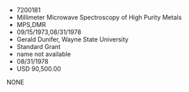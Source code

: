 * 7200181
* Millimeter Microwave Spectroscopy of High Purity  Metals
* MPS,DMR
* 09/15/1973,08/31/1978
* Gerald Dunifer, Wayne State University
* Standard Grant
*   name not available
* 08/31/1978
* USD 90,500.00

NONE
